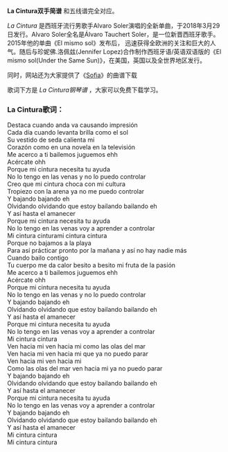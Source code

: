

**La Cintura双手简谱** 和五线谱完全对应。

_La Cintura_ 是西班牙流行男歌手Alvaro Soler演唱的全新单曲，于2018年3月29日发行。Alvaro Soler全名是Álvaro
Tauchert Soler，是一位新晋西班牙歌手。2015年他的单曲《El mismo sol》发布后，
迅速获得全欧洲的关注和巨大的人气。随后与珍妮佛.洛佩兹(Jennifer Lopez)合作制作西班牙语/英语双语版的《El mismo sol(Under
the Same Sun)》，在美国，英国以及全世界地区发行。

同时，网站还为大家提供了《[Sofia](Music-7958-Sofia-Alvaro-Soler.html "Sofia")》的曲谱下载

歌词下方是 _La Cintura钢琴谱_ ，大家可以免费下载学习。

### La Cintura歌词：

Destaca cuando anda va causando impresión  
Cada día cuando levanta brilla como el sol  
Su vestido de seda calienta mi  
Corazón como en una novela en la televisión  
Me acerco a ti bailemos juguemos ehh  
Acércate ohh  
Porque mi cintura necesita tu ayuda  
No lo tengo en las venas y no lo puedo controlar  
Creo que mi cintura choca con mi cultura  
Tropiezo con la arena ya no me puedo controlar  
Y bajando bajando eh  
Olvidando olvidando que estoy bailando bailando eh  
Y así hasta el amanecer  
Porque mi cintura necesita tu ayuda  
No lo tengo en las venas voy a aprender a controlar  
Mi cintura cinturami cintura cintura  
Porque no bajamos a la playa  
Para así prácticar pronto por la mañana y así no hay nadie más  
Cuando bailo contigo  
Tu cuerpo me da calor besito a besito mi fruta de la pasión  
Me acerco a ti bailemos juguemos ehh  
Acércate ohh  
Porque mi cintura necesita tu ayuda  
No lo tengo en las venas y no lo puedo controlar  
Y bajando bajando eh  
Olvidando olvidando que estoy bailando bailando eh  
Y así hasta el amanecer  
Porque mi cintura necesita tu ayuda  
No lo tengo en las venas voy a aprender a controlar  
Mi cintura cintura  
Ven hacia mi ven hacia mi como las olas del mar  
Ven hacia mi ven hacia mi que ya no puedo parar  
Ven hacia mi ven hacia mi  
Como las olas del mar ven hacia mi ya no puedo parar  
Y bajando bajando eh  
Olvidando olvidando que estoy bailando bailando eh  
Y así hasta el amanecer  
Porque mi cintura necesita tu ayuda  
No lo tengo en las venas voy a aprender a controlar  
Y bajando bajando eh  
Olvidando olvidando que estoy bailando bailando eh  
Y así hasta el amanecer  
Mi cintura cintura  
Mi cintura cintura

